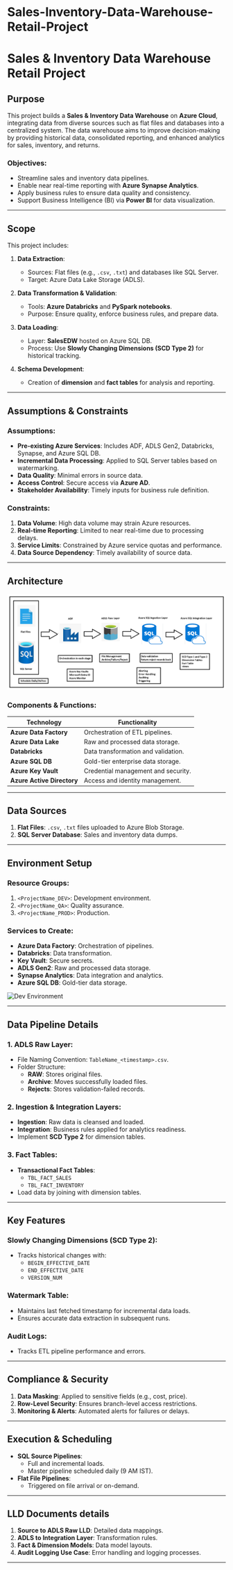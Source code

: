 # Sales-Inventory-Data-Warehouse-Retail-Project

# Sales & Inventory Data Warehouse Retail Project

## Purpose

This project builds a **Sales & Inventory Data Warehouse** on **Azure Cloud**, integrating data from diverse sources such as flat files and databases into a centralized system. The data warehouse aims to improve decision-making by providing historical data, consolidated reporting, and enhanced analytics for sales, inventory, and returns.

### Objectives:
- Streamline sales and inventory data pipelines.
- Enable near real-time reporting with **Azure Synapse Analytics**.
- Apply business rules to ensure data quality and consistency.
- Support Business Intelligence (BI) via **Power BI** for data visualization.

---

## Scope

This project includes:

1. **Data Extraction**:
   - Sources: Flat files (e.g., `.csv`, `.txt`) and databases like SQL Server.
   - Target: Azure Data Lake Storage (ADLS).

2. **Data Transformation & Validation**:
   - Tools: **Azure Databricks** and **PySpark notebooks**.
   - Purpose: Ensure quality, enforce business rules, and prepare data.

3. **Data Loading**:
   - Layer: **SalesEDW** hosted on Azure SQL DB.
   - Process: Use **Slowly Changing Dimensions (SCD Type 2)** for historical tracking.

4. **Schema Development**:
   - Creation of **dimension** and **fact tables** for analysis and reporting.

---

## Assumptions & Constraints

### Assumptions:
- **Pre-existing Azure Services**: Includes ADF, ADLS Gen2, Databricks, Synapse, and Azure SQL DB.
- **Incremental Data Processing**: Applied to SQL Server tables based on watermarking.
- **Data Quality**: Minimal errors in source data.
- **Access Control**: Secure access via **Azure AD**.
- **Stakeholder Availability**: Timely inputs for business rule definition.

### Constraints:
1. **Data Volume**: High data volume may strain Azure resources.
2. **Real-time Reporting**: Limited to near real-time due to processing delays.
3. **Service Limits**: Constrained by Azure service quotas and performance.
4. **Data Source Dependency**: Timely availability of source data.

---

## Architecture

![Retail Architecture Diagram](https://github.com/potghanpramod13/Sales-Inventory-Data-Warehouse-Retail-Project/blob/31d32fe0c7a3d1a8d2c567309554df8d34122a5e/Retail%20Architecture%20Diagram.png)

### Components & Functions:
| **Technology**          | **Functionality**                                  |
|--------------------------|---------------------------------------------------|
| **Azure Data Factory**   | Orchestration of ETL pipelines.                   |
| **Azure Data Lake**      | Raw and processed data storage.                   |
| **Databricks**           | Data transformation and validation.               |
| **Azure SQL DB**         | Gold-tier enterprise data storage.                |
| **Azure Key Vault**      | Credential management and security.               |
| **Azure Active Directory** | Access and identity management.                 |

---

## Data Sources

1. **Flat Files**: `.csv`, `.txt` files uploaded to Azure Blob Storage.
2. **SQL Server Database**: Sales and inventory data dumps.

---

## Environment Setup

### Resource Groups:
1. `<ProjectName_DEV>`: Development environment.
2. `<ProjectName_QA>`: Quality assurance.
3. `<ProjectName_PROD>`: Production.

### Services to Create:
- **Azure Data Factory**: Orchestration of pipelines.
- **Databricks**: Data transformation.
- **Key Vault**: Secure secrets.
- **ADLS Gen2**: Raw and processed data storage.
- **Synapse Analytics**: Data integration and analytics.
- **Azure SQL DB**: Gold-tier data storage.

![Dev Environment](https://github.com/user-attachments/assets/aa004a59-5ec9-4738-9a7e-c5a69f23e1db)

---

## Data Pipeline Details

### 1. ADLS Raw Layer:
- File Naming Convention: `TableName_<timestamp>.csv`.
- Folder Structure:
  - **RAW**: Stores original files.
  - **Archive**: Moves successfully loaded files.
  - **Rejects**: Stores validation-failed records.

### 2. Ingestion & Integration Layers:
- **Ingestion**: Raw data is cleansed and loaded.
- **Integration**: Business rules applied for analytics readiness.
- Implement **SCD Type 2** for dimension tables.

### 3. Fact Tables:
- **Transactional Fact Tables**:
  - `TBL_FACT_SALES`
  - `TBL_FACT_INVENTORY`
- Load data by joining with dimension tables.

---

## Key Features

### Slowly Changing Dimensions (SCD Type 2):
- Tracks historical changes with:
  - `BEGIN_EFFECTIVE_DATE`
  - `END_EFFECTIVE_DATE`
  - `VERSION_NUM`

### Watermark Table:
- Maintains last fetched timestamp for incremental data loads.
- Ensures accurate data extraction in subsequent runs.

### Audit Logs:
- Tracks ETL pipeline performance and errors.

---

## Compliance & Security

1. **Data Masking**: Applied to sensitive fields (e.g., cost, price).
2. **Row-Level Security**: Ensures branch-level access restrictions.
3. **Monitoring & Alerts**: Automated alerts for failures or delays.

---

## Execution & Scheduling

- **SQL Source Pipelines**:
  - Full and incremental loads.
  - Master pipeline scheduled daily (9 AM IST).
- **Flat File Pipelines**:
  - Triggered on file arrival or on-demand.

---

## LLD Documents details

1. **Source to ADLS Raw LLD**: Detailed data mappings.
2. **ADLS to Integration Layer**: Transformation rules.
3. **Fact & Dimension Models**: Data model layouts.
4. **Audit Logging Use Case**: Error handling and logging processes.

---
